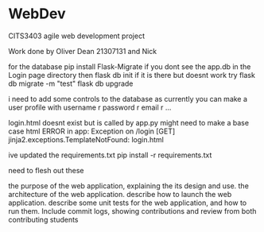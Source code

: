 # WebDev
CITS3403 agile web development project

Work done by Oliver Dean 21307131 
and
Nick 

for the database 
pip install Flask-Migrate
if you dont see the app.db in the Login page directory then 
flask db init
if it is there but doesnt work try
flask db migrate -m "test"
flask db upgrade

i need to add some controls to the database as currently you can make a user profile with username r password r email r ...

login.html doesnt exist but is called by app.py might need to make a base case html
ERROR in app: Exception on /login [GET]
jinja2.exceptions.TemplateNotFound: login.html

ive updated the requirements.txt
pip install -r requirements.txt

need to flesh out these


the purpose of the web application, explaining the its design and use.
the architecture of the web application.
describe how to launch the web application.
describe some unit tests for the web application, and how to run them.
Include commit logs, showing contributions and review from both contributing students